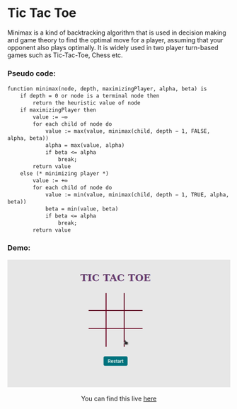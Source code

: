 # Tic Tac Toe

Minimax is a kind of backtracking algorithm that is used in decision making and
game theory to find the optimal move for a player, assuming that your opponent
also plays optimally. It is widely used in two player turn-based games such as
Tic-Tac-Toe, Chess etc.

### Pseudo code:

```
function minimax(node, depth, maximizingPlayer, alpha, beta) is
    if depth = 0 or node is a terminal node then
        return the heuristic value of node
    if maximizingPlayer then
        value := −∞
        for each child of node do
            value := max(value, minimax(child, depth − 1, FALSE, alpha, beta))
            alpha = max(value, alpha)
            if beta <= alpha
                break;
        return value
    else (* minimizing player *)
        value := +∞
        for each child of node do
            value := min(value, minimax(child, depth − 1, TRUE, alpha, beta))
            beta = min(value, beta)
            if beta <= alpha
                break;
        return value

```

### Demo:

![tictactoe](/src/tictactoe.gif)

<p align="center"> You can find this live <a href="https://Nimeshbisht.github.io/tic-tac-toe/">here</a>  </p>
